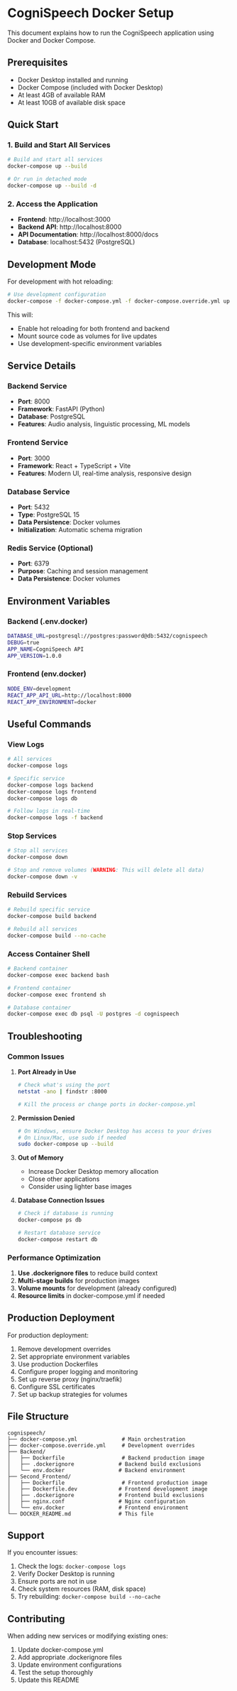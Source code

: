 # CogniSpeech Docker Setup

This document explains how to run the CogniSpeech application using Docker and Docker Compose.

## Prerequisites

- Docker Desktop installed and running
- Docker Compose (included with Docker Desktop)
- At least 4GB of available RAM
- At least 10GB of available disk space

## Quick Start

### 1. Build and Start All Services

```bash
# Build and start all services
docker-compose up --build

# Or run in detached mode
docker-compose up --build -d
```

### 2. Access the Application

- **Frontend**: http://localhost:3000
- **Backend API**: http://localhost:8000
- **API Documentation**: http://localhost:8000/docs
- **Database**: localhost:5432 (PostgreSQL)

## Development Mode

For development with hot reloading:

```bash
# Use development configuration
docker-compose -f docker-compose.yml -f docker-compose.override.yml up --build
```

This will:
- Enable hot reloading for both frontend and backend
- Mount source code as volumes for live updates
- Use development-specific environment variables

## Service Details

### Backend Service
- **Port**: 8000
- **Framework**: FastAPI (Python)
- **Database**: PostgreSQL
- **Features**: Audio analysis, linguistic processing, ML models

### Frontend Service
- **Port**: 3000
- **Framework**: React + TypeScript + Vite
- **Features**: Modern UI, real-time analysis, responsive design

### Database Service
- **Port**: 5432
- **Type**: PostgreSQL 15
- **Data Persistence**: Docker volumes
- **Initialization**: Automatic schema migration

### Redis Service (Optional)
- **Port**: 6379
- **Purpose**: Caching and session management
- **Data Persistence**: Docker volumes

## Environment Variables

### Backend (.env.docker)
```bash
DATABASE_URL=postgresql://postgres:password@db:5432/cognispeech
DEBUG=true
APP_NAME=CogniSpeech API
APP_VERSION=1.0.0
```

### Frontend (env.docker)
```bash
NODE_ENV=development
REACT_APP_API_URL=http://localhost:8000
REACT_APP_ENVIRONMENT=docker
```

## Useful Commands

### View Logs
```bash
# All services
docker-compose logs

# Specific service
docker-compose logs backend
docker-compose logs frontend
docker-compose logs db

# Follow logs in real-time
docker-compose logs -f backend
```

### Stop Services
```bash
# Stop all services
docker-compose down

# Stop and remove volumes (WARNING: This will delete all data)
docker-compose down -v
```

### Rebuild Services
```bash
# Rebuild specific service
docker-compose build backend

# Rebuild all services
docker-compose build --no-cache
```

### Access Container Shell
```bash
# Backend container
docker-compose exec backend bash

# Frontend container
docker-compose exec frontend sh

# Database container
docker-compose exec db psql -U postgres -d cognispeech
```

## Troubleshooting

### Common Issues

1. **Port Already in Use**
   ```bash
   # Check what's using the port
   netstat -ano | findstr :8000
   
   # Kill the process or change ports in docker-compose.yml
   ```

2. **Permission Denied**
   ```bash
   # On Windows, ensure Docker Desktop has access to your drives
   # On Linux/Mac, use sudo if needed
   sudo docker-compose up --build
   ```

3. **Out of Memory**
   - Increase Docker Desktop memory allocation
   - Close other applications
   - Consider using lighter base images

4. **Database Connection Issues**
   ```bash
   # Check if database is running
   docker-compose ps db
   
   # Restart database service
   docker-compose restart db
   ```

### Performance Optimization

1. **Use .dockerignore files** to reduce build context
2. **Multi-stage builds** for production images
3. **Volume mounts** for development (already configured)
4. **Resource limits** in docker-compose.yml if needed

## Production Deployment

For production deployment:

1. Remove development overrides
2. Set appropriate environment variables
3. Use production Dockerfiles
4. Configure proper logging and monitoring
5. Set up reverse proxy (nginx/traefik)
6. Configure SSL certificates
7. Set up backup strategies for volumes

## File Structure

```
cognispeech/
├── docker-compose.yml              # Main orchestration
├── docker-compose.override.yml     # Development overrides
├── Backend/
│   ├── Dockerfile                  # Backend production image
│   ├── .dockerignore              # Backend build exclusions
│   └── env.docker                 # Backend environment
├── Second_Frontend/
│   ├── Dockerfile                  # Frontend production image
│   ├── Dockerfile.dev             # Frontend development image
│   ├── .dockerignore              # Frontend build exclusions
│   ├── nginx.conf                 # Nginx configuration
│   └── env.docker                 # Frontend environment
└── DOCKER_README.md               # This file
```

## Support

If you encounter issues:

1. Check the logs: `docker-compose logs`
2. Verify Docker Desktop is running
3. Ensure ports are not in use
4. Check system resources (RAM, disk space)
5. Try rebuilding: `docker-compose build --no-cache`

## Contributing

When adding new services or modifying existing ones:

1. Update docker-compose.yml
2. Add appropriate .dockerignore files
3. Update environment configurations
4. Test the setup thoroughly
5. Update this README
